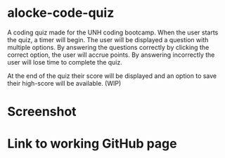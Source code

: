 # alocke-code-quiz
A coding quiz made for the UNH coding bootcamp. When the user starts the quiz, a timer will begin. The user will be displayed a question with multiple options. By answering the questions correctly by clicking the correct option, the user will accrue points. By answering incorrectly the user will lose time to complete the quiz. 

At the end of the quiz their score will be displayed and an option to save their high-score will be available. (WIP)

# Screenshot

# Link to working GitHub page

